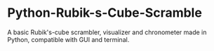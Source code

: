 # Python-Rubik-s-Cube-Scramble
A basic Rubik's-cube scrambler, visualizer and chronometer made in Python, compatible with GUI and terminal.
